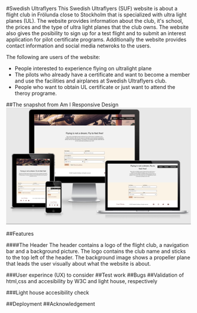 #Swedish Ultraflyers
This Swedish Ultraflyers (SUF) website is about a flight club in Frölunda close to Stockholm that is specialized with ultra light planes (UL). The website provides information about the club, it's school, the prices and the type of ultra light planes that the club owns. The website also gives the posibility to sign up for a test flight and to submit an interest application for pilot certificate programs. Additionally the website provides contact information and social media  netwroks to the users.

The following are users of the website:

* People interested to experience flying on ultralight plane
* The pilots who already have a certificate and want to become a member and use the facilities and airplanes at Swedish Ultraflyers club. 
* People who want to obtain UL certificate or just want to attend the theroy programe.

##The snapshot from Am I Responsive Design
![The image shows the website on different screen sizes](assets/images/responsive.png)

##Features

####The Header
The header contains a logo of the flight club, a navigation bar and a background picture.  The logo contains the club name and sticks to the top left of the header. The background image shows a propeller plane that leads the user visually about what the website is about. 

###User experince (UX) to consider 
##Test work
##Bugs
##Validation of html,css and accesibility by W3C and light house, respectively

###Light house accesibility check

##Deployment
##Acknowledgement
